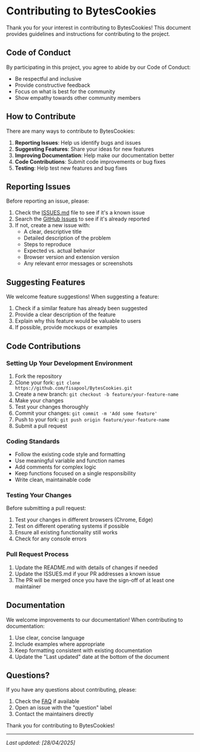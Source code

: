 # Contributing to BytesCookies

Thank you for your interest in contributing to BytesCookies! This document provides guidelines and instructions for contributing to the project.

## Code of Conduct

By participating in this project, you agree to abide by our Code of Conduct:

- Be respectful and inclusive
- Provide constructive feedback
- Focus on what is best for the community
- Show empathy towards other community members

## How to Contribute

There are many ways to contribute to BytesCookies:

1. **Reporting Issues**: Help us identify bugs and issues
2. **Suggesting Features**: Share your ideas for new features
3. **Improving Documentation**: Help make our documentation better
4. **Code Contributions**: Submit code improvements or bug fixes
5. **Testing**: Help test new features and bug fixes

## Reporting Issues

Before reporting an issue, please:

1. Check the [ISSUES.md](ISSUES.md) file to see if it's a known issue
2. Search the [GitHub Issues](https://github.com/fisapool/BytesCookies/issues) to see if it's already reported
3. If not, create a new issue with:
   - A clear, descriptive title
   - Detailed description of the problem
   - Steps to reproduce
   - Expected vs. actual behavior
   - Browser version and extension version
   - Any relevant error messages or screenshots

## Suggesting Features

We welcome feature suggestions! When suggesting a feature:

1. Check if a similar feature has already been suggested
2. Provide a clear description of the feature
3. Explain why this feature would be valuable to users
4. If possible, provide mockups or examples

## Code Contributions

### Setting Up Your Development Environment

1. Fork the repository
2. Clone your fork: `git clone https://github.com/fisapool/BytesCookies.git`
3. Create a new branch: `git checkout -b feature/your-feature-name`
4. Make your changes
5. Test your changes thoroughly
6. Commit your changes: `git commit -m 'Add some feature'`
7. Push to your fork: `git push origin feature/your-feature-name`
8. Submit a pull request

### Coding Standards

- Follow the existing code style and formatting
- Use meaningful variable and function names
- Add comments for complex logic
- Keep functions focused on a single responsibility
- Write clean, maintainable code

### Testing Your Changes

Before submitting a pull request:

1. Test your changes in different browsers (Chrome, Edge)
2. Test on different operating systems if possible
3. Ensure all existing functionality still works
4. Check for any console errors

### Pull Request Process

1. Update the README.md with details of changes if needed
2. Update the ISSUES.md if your PR addresses a known issue
3. The PR will be merged once you have the sign-off of at least one maintainer

## Documentation

We welcome improvements to our documentation! When contributing to documentation:

1. Use clear, concise language
2. Include examples where appropriate
3. Keep formatting consistent with existing documentation
4. Update the "Last updated" date at the bottom of the document

## Questions?

If you have any questions about contributing, please:

1. Check the [FAQ](FAQ.md) if available
2. Open an issue with the "question" label
3. Contact the maintainers directly

Thank you for contributing to BytesCookies!

---

*Last updated: [28/04/2025]* 